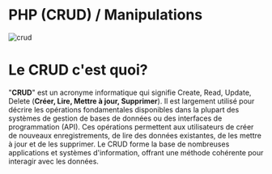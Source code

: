 # PHP (CRUD) / Manipulations

![crud](https://github.com/kferrerux/php-crud/assets/77007630/afc9dab6-1428-4063-a383-eb558b7b45f2)

# Le CRUD c'est quoi?
"**CRUD**" est un acronyme informatique qui signifie Create, Read, Update, Delete (**Créer, Lire, Mettre à jour, Supprimer**).
Il est largement utilisé pour décrire les opérations fondamentales disponibles dans la plupart des systèmes de gestion 
de bases de données ou des interfaces de programmation (API). Ces opérations permettent aux utilisateurs de créer de 
nouveaux enregistrements, de lire des données existantes, de les mettre à jour et de les supprimer.
Le CRUD forme la base de nombreuses applications et systèmes d'information, offrant une méthode cohérente pour interagir avec les données.
